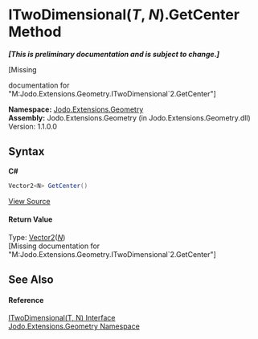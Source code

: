 # ITwoDimensional(*T*, *N*).GetCenter Method 
 _**\[This is preliminary documentation and is subject to change.\]**_

\[Missing <summary> documentation for "M:Jodo.Extensions.Geometry.ITwoDimensional`2.GetCenter"\]

**Namespace:**&nbsp;<a href="N_Jodo_Extensions_Geometry">Jodo.Extensions.Geometry</a><br />**Assembly:**&nbsp;Jodo.Extensions.Geometry (in Jodo.Extensions.Geometry.dll) Version: 1.1.0.0

## Syntax

**C#**<br />
``` C#
Vector2<N> GetCenter()
```

<a href="https://github.com/JosephJShort/Jodo.Extensions/blob/main/src/Jodo.Extensions.Geometry/ITwoDimensional.cs" rel="noopener noreferrer" title="View the source code">View Source</a><br />

#### Return Value
Type: <a href="T_Jodo_Extensions_Numerics_Vector2_1">Vector2</a>(<a href="T_Jodo_Extensions_Geometry_ITwoDimensional_2">*N*</a>)<br />\[Missing <returns> documentation for "M:Jodo.Extensions.Geometry.ITwoDimensional`2.GetCenter"\]

## See Also


#### Reference
<a href="T_Jodo_Extensions_Geometry_ITwoDimensional_2">ITwoDimensional(T, N) Interface</a><br /><a href="N_Jodo_Extensions_Geometry">Jodo.Extensions.Geometry Namespace</a><br />